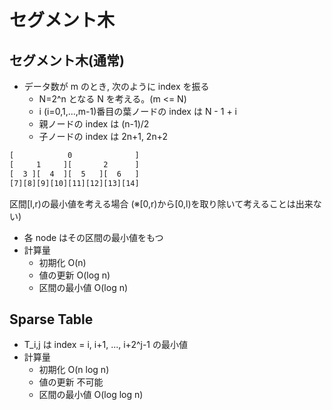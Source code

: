 # セグメント木

## セグメント木(通常)

- データ数が m のとき, 次のように index を振る
  - N=2^n となる N を考える。(m <= N)
  - i (i=0,1,...,m-1)番目の葉ノードの index は N - 1 + i
  - 親ノードの index は (n-1)/2
  - 子ノードの index は 2n+1, 2n+2

```txt
[            0              ]
[     1     ][       2      ]
[  3 ][  4  ][  5   ][  6   ]
[7][8][9][10][11][12][13][14]
```

区間[l,r)の最小値を考える場合
(※[0,r)から[0,l)を取り除いて考えることは出来ない)

- 各 node はその区間の最小値をもつ
- 計算量
  - 初期化 O(n)
  - 値の更新 O(log n)
  - 区間の最小値 O(log n)

## Sparse Table

- T_i,j は index = i, i+1, ..., i+2^j-1 の最小値
- 計算量
  - 初期化 O(n log n)
  - 値の更新 不可能
  - 区間の最小値 O(log log n)
